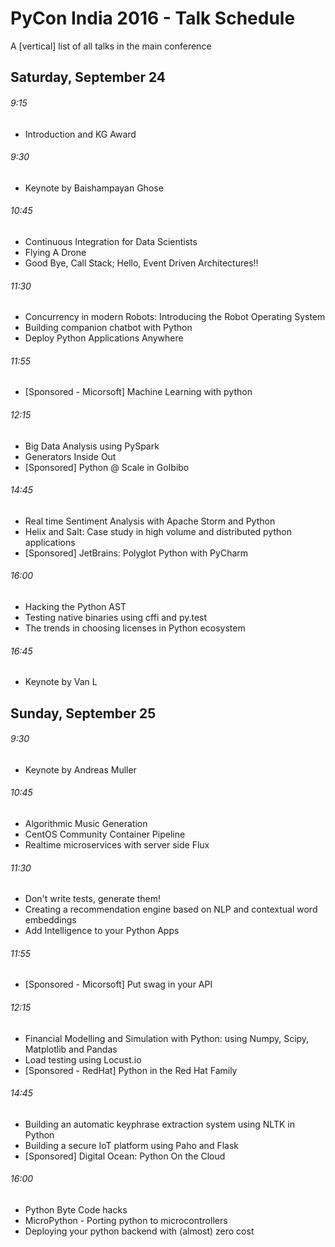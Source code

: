 # PyCon India 2016 - Talk Schedule

A [vertical] list of all talks in the main conference

## Saturday, September 24

###### 9:15
 * Introduction and KG Award

###### 9:30
 * Keynote by Baishampayan Ghose

###### 10:45
 * Continuous Integration for Data Scientists
 * Flying A Drone
 * Good Bye, Call Stack; Hello, Event Driven Architectures!!

###### 11:30
 * Concurrency in modern Robots: Introducing the Robot Operating System
 * Building companion chatbot with Python
 * Deploy Python Applications Anywhere

###### 11:55
 * [Sponsored - Micorsoft] Machine Learning with python

###### 12:15
 * Big Data Analysis using PySpark
 * Generators Inside Out
 * [Sponsored] Python @ Scale in GoIbibo

###### 14:45
 * Real time Sentiment Analysis with Apache Storm and Python
 * Helix and Salt: Case study in high volume and distributed python applications
 * [Sponsored] JetBrains: Polyglot Python with PyCharm

###### 16:00
 * Hacking the Python AST
 * Testing native binaries using cffi and py.test
 * The trends in choosing licenses in Python ecosystem

###### 16:45
 * Keynote by Van L

## Sunday, September 25

###### 9:30
 * Keynote by Andreas Muller

###### 10:45
 * Algorithmic Music Generation
 * CentOS Community Container Pipeline
 * Realtime microservices with server side Flux

###### 11:30
 * Don't write tests, generate them!
 * Creating a recommendation engine based on NLP and contextual word embeddings
 * Add Intelligence to your Python Apps 

###### 11:55
 * [Sponsored - Micorsoft] Put swag in your API

###### 12:15
 * Financial Modelling and Simulation with Python: using Numpy, Scipy, Matplotlib and Pandas
 * Load testing using Locust.io
 * [Sponsored - RedHat] Python in the Red Hat Family

###### 14:45
 * Building an automatic keyphrase extraction system using NLTK in Python
 * Building a secure IoT platform using Paho and Flask
 * [Sponsored] Digital Ocean: Python On the Cloud

###### 16:00
 * Python Byte Code hacks
 * MicroPython - Porting python to microcontrollers
 * Deploying your python backend with (almost) zero cost
